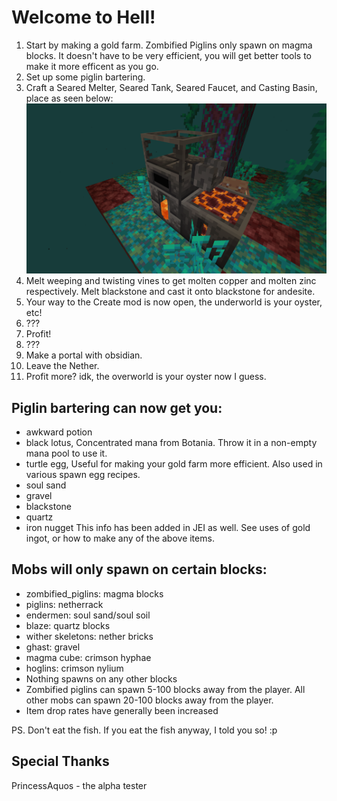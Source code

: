 # Welcome to Hell!
1. Start by making a gold farm. Zombified Piglins only spawn on magma blocks. It doesn't have to be very efficient, you will get better tools to make it more efficent as you go.
2. Set up some piglin bartering.
3. Craft a Seared Melter, Seared Tank, Seared Faucet, and Casting Basin, place as seen below:
![top left block: seared melter, top right: seared faucet, bottom left: seared tank, bottom right: casting basin](puny_smeltery.png "Your first smeltery. It's puny.")
4. Melt weeping and twisting vines to get molten copper and molten zinc respectively. Melt blackstone and cast it onto blackstone for andesite.
5. Your way to the Create mod is now open, the underworld is your oyster, etc!
6. ???
7. Profit!
8. ???
9. Make a portal with obsidian.
10. Leave the Nether.
11. Profit more? idk, the overworld is your oyster now I guess.

## Piglin bartering can now get you:
- awkward potion
- black lotus, Concentrated mana from Botania. Throw it in a non-empty mana pool to use it.
- turtle egg, Useful for making your gold farm more efficient. Also used in various spawn egg recipes.
- soul sand
- gravel
- blackstone
- quartz
- iron nugget
This info has been added in JEI as well. See uses of gold ingot, or how to make any of the above items.

## Mobs will only spawn on certain blocks:
- zombified_piglins: magma blocks
- piglins: netherrack
- endermen: soul sand/soul soil
- blaze: quartz blocks
- wither skeletons: nether bricks
- ghast: gravel
- magma cube: crimson hyphae
- hoglins: crimson nylium
- Nothing spawns on any other blocks
- Zombified piglins can spawn 5-100 blocks away from the player. All other mobs can spawn 20-100 blocks away from the player.
- Item drop rates have generally been increased

PS. Don't eat the fish. If you eat the fish anyway, I told you so! :p

## Special Thanks
PrincessAquos - the alpha tester